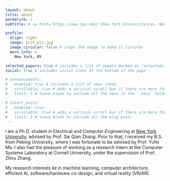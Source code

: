 ```yaml
---
layout: about
title: about
permalink: /
subtitle: # <a href='https://www.nyu.edu/'>New York University</a>. New York, NY.

profile:
  align: right
  image: prof_pic.jpg
  image_circular: false # crops the image to make it circular
  more_info: >
    New York, NY

selected_papers: true # includes a list of papers marked as "selected={true}"
social: true # includes social icons at the bottom of the page

# announcements:
#   enabled: true # includes a list of news items
#   scrollable: true # adds a vertical scroll bar if there are more than 3 news items
#   limit: 5 # leave blank to include all the news in the `_news` folder

# latest_posts:
#   enabled: true
#   scrollable: true # adds a vertical scroll bar if there are more than 3 new posts items
#   limit: 3 # leave blank to include all the blog posts
---
```

I am a Ph.D. student in Electrical and Computer Engineering at <a href='https://www.nyu.edu/'>New York University</a>, advised by Prof. Sai Qian Zhang. Prior to that, I received my B.S. from Peking University, where I was fortunate to be advised by Prof. Yufei Ma. I also had the pleasure of working as a research intern at the Computer Systems Laboratory at Cornell University, under the supervision of Prof. Zhiru Zhang.

My research interests lie in machine learning, computer architecture, efficient AI, software/hardware co-design, and virtual reality (VR/AR).

<!-- <a href='https://saiqianzhang.com/'>  Write your biography here. Tell the world about yourself. Link to your favorite [subreddit](http://reddit.com). You can put a picture in, too. The code is already in, just name your picture `prof_pic.jpg` and put it in the `img/` folder.

Put your address / P.O. box / other info right below your picture. You can also disable any of these elements by editing `profile` property of the YAML header of your `_pages/about.md`. Edit `_bibliography/papers.bib` and Jekyll will render your [publications page](/al-folio/publications/) automatically.

Link to your social media connections, too. This theme is set up to use [Font Awesome icons](https://fontawesome.com/) and [Academicons](https://jpswalsh.github.io/academicons/), like the ones below. Add your Facebook, Twitter, LinkedIn, Google Scholar, or just disable all of them. -->
